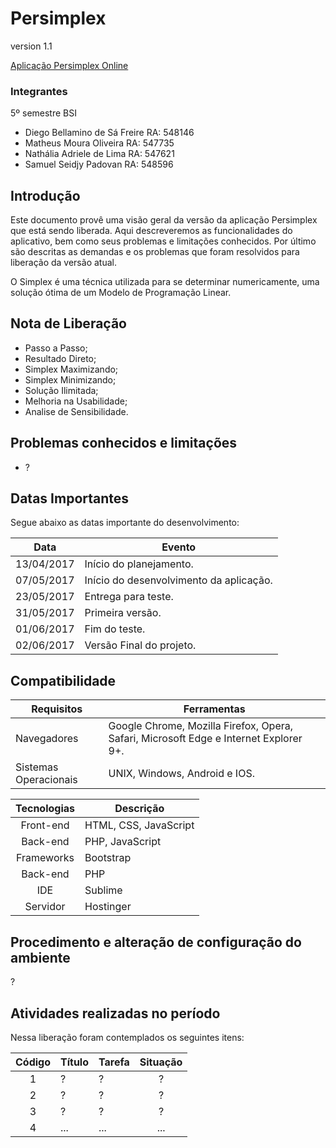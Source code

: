 # Persimplex

version 1.1

[Aplicação Persimplex Online](http://www.persimplex.esy.es/TelaPrincipal.html)

### Integrantes
5º semestre BSI
* Diego Bellamino de Sá Freire RA: 548146
* Matheus Moura Oliveira RA: 547735
* Nathália Adriele de Lima RA: 547621
* Samuel Seidjy Padovan RA: 548596

## Introdução
Este documento provê uma visão geral da versão da aplicação Persimplex que está sendo liberada. Aqui descreveremos as funcionalidades do aplicativo, bem como seus problemas e limitações conhecidos. Por último são descritas as demandas e os problemas que foram resolvidos para liberação da versão atual.

O Simplex é uma técnica utilizada para se determinar numericamente, uma solução ótima de um Modelo de Programação Linear.

## Nota de Liberação
* Passo a Passo;
* Resultado Direto;
* Simplex Maximizando;
* Simplex Minimizando;
* Solução Ilimitada;
* Melhoria na Usabilidade;
* Analise de Sensibilidade.

## Problemas conhecidos e limitações
* ?

## Datas Importantes
Segue abaixo as datas importante do desenvolvimento:

| Data  | Evento    |
|:-----:|-----------|
| 13/04/2017    | Início do planejamento.   |
| 07/05/2017    | Início do desenvolvimento da aplicação.   |
| 23/05/2017    | Entrega para teste.  |
| 31/05/2017    | Primeira versão.  |
| 01/06/2017    | Fim do teste.    |
| 02/06/2017    | Versão Final do projeto.    |


## Compatibilidade

| Requisitos    | Ferramentas   |
|---------------|---------------|
| Navegadores   | Google Chrome, Mozilla Firefox, Opera, Safari, Microsoft Edge e Internet Explorer 9+.     |
| Sistemas Operacionais     | UNIX, Windows, Android e IOS.    |

| Tecnologias   | Descrição |
|:-------------:|-----------|
| Front-end | HTML, CSS, JavaScript |
| Back-end  | PHP, JavaScript  |
| Frameworks    | Bootstrap     |
| Back-end  | PHP  |
| IDE    | Sublime   |
| Servidor  | Hostinger    |

## Procedimento e alteração de configuração do ambiente

?

## Atividades realizadas no período
Nessa liberação foram contemplados os seguintes itens:

| Código    | Título    | Tarefa    | Situação  |
|:---------:|-----------|-----------|:---------:|
| 1 | ?    | ?    | ? |
| 2 | ?   | ?   | ? |
| 3 | ?   | ?  | ? |
| 4 | ...     | ...     | ...     |
